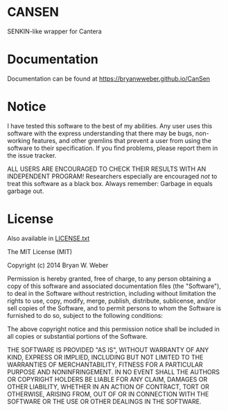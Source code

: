 # CANSEN

SENKIN-like wrapper for Cantera

# Documentation

Documentation can be found at <https://bryanwweber.github.io/CanSen>

# Notice

I have tested this software to the best of my abilities. Any user uses this
software with the express understanding that there may be bugs, non-working
features, and other gremlins that prevent a user from using the software to
their specification. If you find problems, please report them in the issue
tracker.

ALL USERS ARE ENCOURAGED TO CHECK THEIR RESULTS WITH AN INDEPENDENT PROGRAM!
Researchers especially are encouraged *not* to treat this software as a black
box. Always remember: Garbage in equals garbage out.

# License

Also available in [LICENSE.txt](https://github.com/bryanwweber/CanSen/blob/master/LICENSE.txt)

The MIT License (MIT)

Copyright (c) 2014 Bryan W. Weber

Permission is hereby granted, free of charge, to any person obtaining a copy
of this software and associated documentation files (the "Software"), to deal
in the Software without restriction, including without limitation the rights
to use, copy, modify, merge, publish, distribute, sublicense, and/or sell
copies of the Software, and to permit persons to whom the Software is
furnished to do so, subject to the following conditions:

The above copyright notice and this permission notice shall be included in all
copies or substantial portions of the Software.

THE SOFTWARE IS PROVIDED "AS IS", WITHOUT WARRANTY OF ANY KIND, EXPRESS OR
IMPLIED, INCLUDING BUT NOT LIMITED TO THE WARRANTIES OF MERCHANTABILITY,
FITNESS FOR A PARTICULAR PURPOSE AND NONINFRINGEMENT. IN NO EVENT SHALL THE
AUTHORS OR COPYRIGHT HOLDERS BE LIABLE FOR ANY CLAIM, DAMAGES OR OTHER
LIABILITY, WHETHER IN AN ACTION OF CONTRACT, TORT OR OTHERWISE, ARISING FROM,
OUT OF OR IN CONNECTION WITH THE SOFTWARE OR THE USE OR OTHER DEALINGS IN THE
SOFTWARE.
